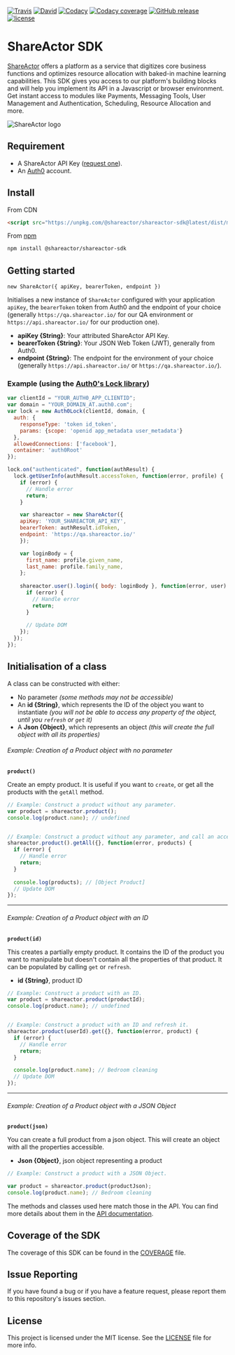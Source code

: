 [![Travis](https://img.shields.io/travis/shareactorIO/javascript-sdk/master.svg?style=flat-square)](https://travis-ci.org/shareactorIO/javascript-sdk.svg?branch=master)
[![David](https://img.shields.io/david/shareactorIO/javascript-sdk.svg?style=flat-square)](https://david-dm.org/shareactorIO/javascript-sdk)
[![Codacy](https://img.shields.io/codacy/grade/d19b1c3168204a07b0582303138d5cc4.svg?style=flat-square)](https://www.codacy.com/app/ShareActor/javascript-sdk)
[![Codacy coverage](https://img.shields.io/codacy/coverage/d19b1c3168204a07b0582303138d5cc4.svg?style=flat-square)](https://www.codacy.com/app/ShareActor/javascript-sdk)
[![GitHub release](https://img.shields.io/github/release/shareactorIO/javascript-sdk.svg?style=flat-square)](https://github.com/shareactorIO/javascript-sdk/releases)
[![license](https://img.shields.io/github/license/shareactorIO/javascript-sdk.svg?style=flat-square)](LICENSE.md)

# ShareActor SDK

[ShareActor](https://www.shareactor.io) offers a platform as a service that digitizes core business functions and optimizes resource allocation with baked-in machine learning capabilities. This SDK gives you access to our platform's building blocks and will help you implement its API in a Javascript or browser environment.  Get instant access to modules like Payments, Messaging Tools, User Management and Authentication, Scheduling, Resource Allocation and more.

![ShareActor logo](https://preview.ibb.co/eAqEfF/Artboard_1.png)

## Requirement

- A ShareActor API Key ([request one](mailto:hello@shareactor.io)).
- An [Auth0](https://auth0.com/) account.

## Install

From CDN

```html
<script src="https://unpkg.com/@shareactor/shareactor-sdk@latest/dist/main.bundle.js"></script>
```

From [npm](https://npmjs.org)

```sh
npm install @shareactor/shareactor-sdk
```


## Getting started

`new ShareActor({ apiKey, bearerToken, endpoint })`

Initialises a new instance of `ShareActor` configured with your application `apiKey`, the `bearerToken` token from Auth0 and the endpoint of your choice (generally `https://qa.shareactor.io/` for our QA environment or `https://api.shareactor.io/` for our production one).

- **apiKey {String}**: Your attributed ShareActor API Key.
- **bearerToken {String}**: Your JSON Web Token (JWT), generally from Auth0.
- **endpoint {String}**: The endpoint for the environment of your choice (generally `https://api.shareactor.io/` or `https://qa.shareactor.io/`).

### Example (using the [Auth0's Lock library](https://github.com/auth0/lock))

```js
var clientId = "YOUR_AUTH0_APP_CLIENTID";
var domain = "YOUR_DOMAIN_AT.auth0.com";
var lock = new Auth0Lock(clientId, domain, {
  auth: {
    responseType: 'token id_token',
    params: {scope: 'openid app_metadata user_metadata'}
  },
  allowedConnections: ['facebook'],
  container: 'auth0Root'
});

lock.on("authenticated", function(authResult) {
  lock.getUserInfo(authResult.accessToken, function(error, profile) {
    if (error) {
      // Handle error
      return;
    }

    var shareactor = new ShareActor({
	apiKey: 'YOUR_SHAREACTOR_API_KEY',
	bearerToken: authResult.idToken,
	endpoint: 'https://qa.shareactor.io/'
    });

    var loginBody = {
      first_name: profile.given_name,
      last_name: profile.family_name,
    };
    
    shareactor.user().login({ body: loginBody }, function(error, user) {
	  if (error) {
		// Handle error
		return;
	  }
    
      // Update DOM
    });
  });
});
```


## Initialisation of a class

A class can be constructed with either:

- No parameter *(some methods may not be accessible)*
- An **id {String}**, which represents the ID of the object you want to instantiate *(you will not be able to access any property of the object, until you `refresh` or `get` it)*
- A **Json {Object}**, which represents an object *(this will create the full object with all its properties)*


###### Example: Creation of a Product object with no parameter
**`product()`**

Create an empty product. It is useful if you want to `create`, or get all the products with the `getAll` method.

```js
// Example: Construct a product without any parameter.
var product = shareactor.product();
console.log(product.name); // undefined


// Example: Construct a product without any parameter, and call an accessible function.
shareactor.product().getAll({}, function(error, products) {
  if (error) {
	// Handle error
	return;
  }
  
  console.log(products); // [Object Product]
  // Update DOM
});
```

----

###### Example: Creation of a Product object with an ID
**`product(id)`**

This creates a partially empty product. It contains the ID of the product you want to manipulate but doesn't contain all the properties of that product. It can be populated by calling `get` or `refresh`.

- **id {String}**, product ID

```js
// Example: Construct a product with an ID.
var product = shareactor.product(productId);
console.log(product.name); // undefined


// Example: Construct a product with an ID and refresh it.
shareactor.product(userId).get({}, function(error, product) {
  if (error) {
	// Handle error
	return;
  }

  console.log(product.name); // Bedroom cleaning
  // Update DOM
});
```

----

###### Example: Creation of a Product object with a JSON Object
**`product(json)`**

You can create a full product from a json object. This will create an object with all the properties accessible.

- **Json {Object}**, json object representing a product

```js
// Example: Construct a product with a JSON Object.

var product = shareactor.product(productJson);
console.log(product.name); // Bedroom cleaning
```

The methods and classes used here match those in the API. You can find more details about them in the [API documentation](https://shareactorio.github.io/slate/).


## Coverage of the SDK

The coverage of this SDK can be found in the [COVERAGE](COVERAGE.md) file.

## Issue Reporting

If you have found a bug or if you have a feature request, please report them to this repository's issues section.

## License

This project is licensed under the MIT license. See the [LICENSE](LICENSE.md) file for more info.
